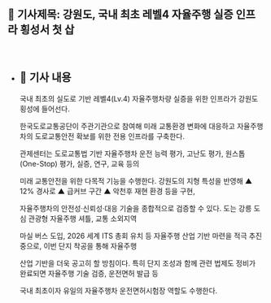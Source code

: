 ## 📰 기사제목: 강원도, 국내 최초 레벨4 자율주행 실증 인프라 횡성서 첫 삽

<br>

- ## 📄 기사 내용
  국내 최초의 실도로 기반 레벨4(Lv.4) 자율주행차량 실증을 위한 인프라가 강원도 횡성에 들어선다.

  한국도로교통공단이 주관기관으로 참여해 미래 교통환경 변화에 대응하고 자율주행차의 도로교통안전 확보를 위한 전용 인프라를 구축한다.

  관제센터는 도로교통법 기반 자율주행차 운전 능력 평가, 고난도 평가, 원스톱(One-Stop) 평가, 실증, 연구, 교육 등의

  미래 교통안전을 위한 다목적 기능을 수행한다. 강원도의 지형 특성을 반영해 ▲ 12% 경사로 ▲ 급커브 구간 ▲ 악천후 재현 환경 등을 구현,

  자율주행차의 안전성·신뢰성·대응 기술을 종합적으로 검증할 수 있다.  도는 강릉 도심 관광형 자율주행 셔틀, 교통 소외지역

  마실 버스 도입, 2026 세계 ITS 총회 유치 등 자율주행 산업 기반 마련을 적극 추진 중으로, 이번 단지 착공을 통해 자율주행

  산업 기반을 더욱 공고히 할 방침이다. 특히 단지 조성과 함께 관련 법제도 정비가 완료되면 자율주행 기술 검증, 운전면허 발급 등

  국내 최초이자 유일의 자율주행차 운전면허시험장 역할도 수행한다.
